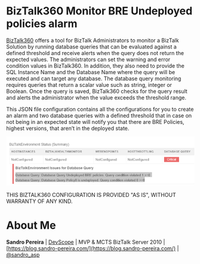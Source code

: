 # BizTalk360 Monitor BRE Undeployed policies alarm
[BizTalk360](https://www.biztalk360.com/) offers a tool for BizTalk Administrators to monitor a BizTalk Solution by running database queries that can be evaluated against a defined threshold and receive alerts when the query does not return the expected values. The administrators can set the warning and error condition values in BizTalk360. In addition, they also need to provide the SQL Instance Name and the Database Name where the query will be executed and can target any database. The database query monitoring requires queries that return a scalar value such as string, integer or Boolean. Once the query is saved, BizTalk360 checks for the query result and alerts the administrator when the value exceeds the threshold range.

This JSON file configuration contains all the configurations for you to create an alarm and two database queries with a defined threshold that in case on not being in an expected state will notify you that there are BRE Policies, highest versions, that aren’t in the deployed state.

![BRE Undeployed policies alarm](media/02-BizTalk360-Database-queries-to-monitor-BRE.png)

THIS BIZTALK360 CONFIGURATION IS PROVIDED "AS IS", WITHOUT WARRANTY OF ANY KIND.

# About Me
**Sandro Pereira** | [DevScope](http://www.devscope.net/) | MVP & MCTS BizTalk Server 2010 | [https://blog.sandro-pereira.com/](https://blog.sandro-pereira.com/) | [@sandro_asp](https://twitter.com/sandro_asp)